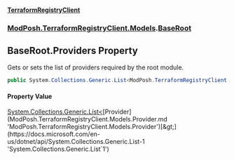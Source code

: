 #### [TerraformRegistryClient](index.md 'index')
### [ModPosh.TerraformRegistryClient.Models](ModPosh.TerraformRegistryClient.Models.md 'ModPosh.TerraformRegistryClient.Models').[BaseRoot](ModPosh.TerraformRegistryClient.Models.BaseRoot.md 'ModPosh.TerraformRegistryClient.Models.BaseRoot')

## BaseRoot.Providers Property

Gets or sets the list of providers required by the root module.

```csharp
public System.Collections.Generic.List<ModPosh.TerraformRegistryClient.Models.Provider> Providers { get; set; }
```

#### Property Value
[System.Collections.Generic.List&lt;](https://docs.microsoft.com/en-us/dotnet/api/System.Collections.Generic.List-1 'System.Collections.Generic.List`1')[Provider](ModPosh.TerraformRegistryClient.Models.Provider.md 'ModPosh.TerraformRegistryClient.Models.Provider')[&gt;](https://docs.microsoft.com/en-us/dotnet/api/System.Collections.Generic.List-1 'System.Collections.Generic.List`1')